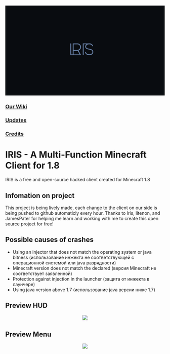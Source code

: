 <p align="center"><img src="https://github.com/rpie/IRIS-Client/raw/main/iris.png"></p>

### <a href="https://github.com/rpie/IRIS-Client/wiki">Our Wiki</a>
### <a href="https://github.com/rpie/IRIS-Client/wiki/Updates">Updates</a>
### <a href="https://github.com/rpie/IRIS-Client/wiki/Credits">Credits</a>

# IRIS - A Multi-Function Minecraft Client for 1.8
  IRIS is a free and open-source hacked client created for Minecraft 1.8

## Infomation on project
  This project is being lively made, each change to the client on our side is being pushed to github automaticly every hour.
  Thanks to Iris, litenon, and JamesPater for helping me learn and working with me to create this open source project for free!

## Possible causes of crashes
  - Using an injector that does not match the operating system or java bitness (использование инжекта не соответствующей с операционной системой или java разрядности)
  - Minecraft version does not match the declared (версия Minecraft не соответствует заявленной)
  - Protection against injection in the launcher (защита от инжекта в лаунчере)
  - Using java version above 1.7 (использование java версии ниже 1.7)
  
## Preview HUD
<p align="center"><img src="https://i.imgur.com/1Hfr69C.png"></p>

## Preview Menu
<p align="center"><img src="https://i.imgur.com/OIm5X2i.png"></p>
